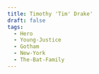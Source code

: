 ```yaml
---
title: Timothy 'Tim' Drake'
draft: false
tags:
  - Hero
  - Young-Justice
  - Gotham
  - New-York
  - The-Bat-Family
---
```

